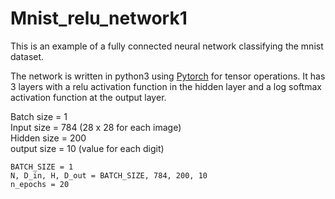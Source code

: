 # Mnist_relu_network1

This is an example of a fully connected neural network classifying the mnist dataset.

The network is written in python3 using <a href="https://github.com/pytorch">Pytorch</a> for tensor operations. It has 3 layers with a relu activation function in the hidden layer and a log softmax activation function at the output layer.

Batch size = 1 <br/>
Input size = 784 (28 x 28 for each image) <br/>
Hidden size = 200 <br/>
output size = 10 (value for each digit) <br/>

```
BATCH_SIZE = 1
N, D_in, H, D_out = BATCH_SIZE, 784, 200, 10
n_epochs = 20
```
